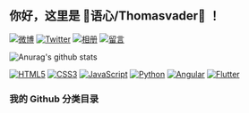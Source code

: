 ## 你好，这里是 🌸语心/Thomasvader🌈 ！

<!-- [![PGP Key](https://img.shields.io/badge/-PGPkey-0093DD?logo=GNU%20Privacy%20Guard&labelColor=0093DD&logoColor=fff)](https://github.com/kagurazakayashi/pubkey) -->
[![微博](https://img.shields.io/badge/-微博-E6162D?logo=Sina%20Weibo&labelColor=E6162D&logoColor=fff)](https://weibo.com/5114345126)
[![Twitter](https://img.shields.io/badge/-Twitter-1DA1F2?logo=Twitter&labelColor=1DA1F2&logoColor=fff)](https://twitter.com/Thomavader)
[![相册](https://img.shields.io/badge/-相册-E4405F?logo=Instagram&labelColor=E4405F&logoColor=fff)](https://github.com/)
[![留言](https://img.shields.io/badge/-留言-7719AA?logo=Microsoft%20OneNote&labelColor=7719AA&logoColor=fff)](https://gist.github.com/Thomasvader/47cf3e4599c13b86b06ef3c731335248)
<!-- [![提问箱](https://img.shields.io/badge/-？%20提问箱-FF4088)](https://www.popiask.cn/yashimoe) -->
<!-- [![Donate 捐助](https://img.shields.io/badge/-Donate%20捐助-F7931A?logo=Bitcoin&labelColor=F7931A&logoColor=fff)](https://afdian.net/@yashi) -->

<!--
【 🐦 [Twitter](http://twitter.com/Thomavader) | 👁 [微博](https://weibo.com/5114345126) | 📕 [Facebook](https://www.facebook.com/lwmwll691)  | 👗 [相册](https://github.com/) | 📔 [留言]() | 💝 [捐助]() | 🗳 [提问箱]() 】
-->

![Anurag's github stats](https://github-readme-stats.vercel.app/api?username=thomasvader&theme=default&show_icons=true)

[![HTML5](https://img.shields.io/static/v1?label=&message=HTML5&color=eb4923)](https://github.com/topics/html?q=html5&unscoped_q=html5)
[![CSS3](https://img.shields.io/static/v1?label=&message=CSS&color=167dbe)](https://github.com/topics/css)
[![JavaScript](https://img.shields.io/static/v1?label=&message=JavaScript&color=f7df1e)](https://github.com/topics/javascript)
[![Python](https://img.shields.io/static/v1?label=&message=Python&color=3776AB)](https://github.com/topics/python)
[![Angular](https://img.shields.io/static/v1?label=&message=Angular&color=dd0031)](https://github.com/topics/angular)
[![Flutter](https://img.shields.io/static/v1?label=&message=Flutter&color=02569b)](https://github.com/topics/flutter)

### 我的 Github 分类目录

<!--
- 🔭 I’m currently working on ...
- 🌱 I’m currently learning ...
- 👯 I’m looking to collaborate on ...
- 🤔 I’m looking for help with ...
- 💬 Ask me about ...
- 📫 How to reach me: ...
- 😄 Pronouns: ...
- ⚡ Fun fact: ...
-->
